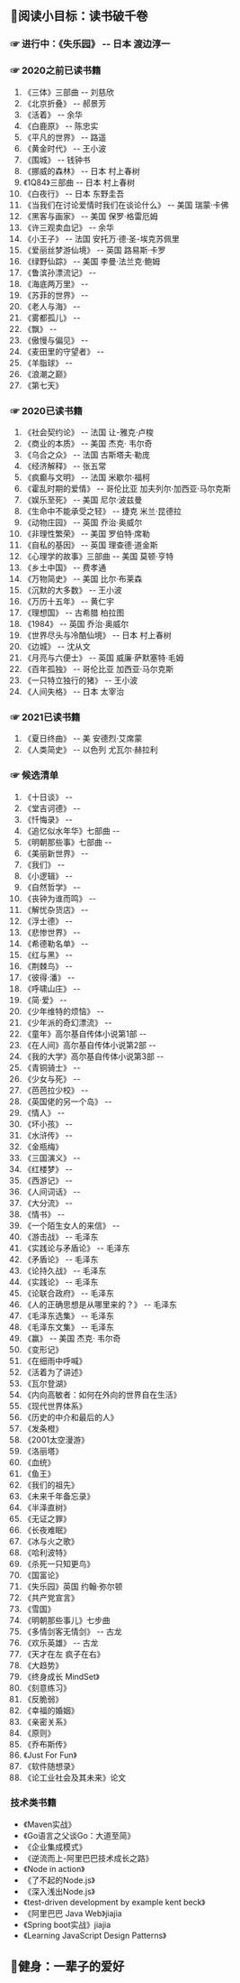 
## 🍖阅读小目标：读书破千卷

### ☞ 进行中：《失乐园》 -- 日本 渡边淳一

### ☞ 2020之前已读书籍

1. 《三体》三部曲 -- 刘慈欣
2. 《北京折叠》 -- 郝景芳
3. 《活着》 -- 余华
4. 《白鹿原》 -- 陈忠实
5. 《平凡的世界》 -- 路遥
6. 《黄金时代》 -- 王小波
7. 《围城》 -- 钱钟书
8. 《挪威的森林》 -- 日本 村上春树
9. 《1Q84》三部曲 -- 日本 村上春树
10. 《白夜行》 -- 日本 东野圭吾
11. 《当我们在讨论爱情时我们在谈论什么》 -- 美国 瑞蒙·卡佛
12. 《黑客与画家》 -- 美国 保罗·格雷厄姆
13. 《许三观卖血记》 -- 余华
14. 《小王子》 -- 法国 安托万·德·圣-埃克苏佩里
15. 《爱丽丝梦游仙境》 -- 英国 路易斯·卡罗
16. 《绿野仙踪》 -- 美国 李曼·法兰克·鲍姆
17. 《鲁滨孙漂流记》 -- 
18. 《海底两万里》 -- 
19. 《苏菲的世界》 -- 
20. 《老人与海》 -- 
21. 《雾都孤儿》 -- 
22. 《飘》 -- 
23. 《傲慢与偏见》 -- 
24. 《麦田里的守望者》 -- 
25. 《羊脂球》 -- 
26. 《浪潮之巅》
27. 《第七天》


### ☞ 2020已读书籍

1. 《社会契约论》 -- 法国 让-雅克·卢梭
2. 《商业的本质》 -- 美国 杰克· 韦尔奇
3. 《乌合之众》 -- 法国 古斯塔夫·勒庞
4. 《经济解释》 -- 张五常
5. 《疯癫与文明》 -- 法国 米歇尔·福柯
6. 《霍乱时期的爱情》 -- 哥伦比亚 加夫列尔·加西亚·马尔克斯
7. 《娱乐至死》 -- 美国 尼尔·波兹曼
8. 《生命中不能承受之轻》 -- 捷克 米兰·昆德拉
9. 《动物庄园》 -- 英国 乔治·奥威尔
10. 《非理性繁荣》 -- 美国 罗伯特·席勒
11. 《自私的基因》 -- 英国 理查德·道金斯
12. 《心理学的故事》三部曲 -- 美国 莫顿·亨特
13. 《乡土中国》 -- 费孝通
14. 《万物简史》 -- 美国 比尔·布莱森
15. 《沉默的大多数》 -- 王小波
16. 《万历十五年》 -- 黄仁宇
17. 《理想国》 -- 古希腊 柏拉图
18. 《1984》 -- 英国 乔治·奥威尔
19. 《世界尽头与冷酷仙境》 -- 日本 村上春树
20. 《边城》 -- 沈从文
21. 《月亮与六便士》 -- 英国 威廉·萨默塞特·毛姆
22. 《百年孤独》 -- 哥伦比亚 加西亚·马尔克斯
23. 《一只特立独行的猪》 -- 王小波
24. 《人间失格》 -- 日本 太宰治


### ☞ 2021已读书籍

1. 《夏日终曲》 -- 美 安德烈·艾席蒙
2. 《人类简史》 -- 以色列 尤瓦尔·赫拉利


### ☞ 候选清单

1. 《十日谈》 -- 
2. 《堂吉诃德》 -- 
3. 《忏悔录》 -- 
4. 《追忆似水年华》七部曲 -- 
5. 《明朝那些事》七部曲 -- 
6.  《美丽新世界》 -- 
7.  《我们》 -- 
8.  《小逻辑》 -- 
9.  《自然哲学》 -- 
10. 《丧钟为谁而鸣》 -- 
11. 《解忧杂货店》 -- 
12. 《浮士德》 -- 
13. 《悲惨世界》 -- 
14. 《希德勒名单》 -- 
15. 《红与黑》 -- 
16. 《荆棘鸟》 -- 
17. 《彼得·潘》 -- 
18. 《呼啸山庄》 -- 
19. 《简·爱》 -- 
20. 《少年维特的烦恼》 -- 
21. 《少年派的奇幻漂流》 -- 
22. 《童年》高尔基自传体小说第1部 -- 
23. 《在人间》高尔基自传体小说第2部 -- 
24. 《我的大学》高尔基自传体小说第3部 -- 
25. 《青铜骑士》 -- 
26. 《少女与死》 -- 
27. 《芭芭拉少校》 -- 
28. 《英国佬的另一个岛》 -- 
29. 《情人》 -- 
30. 《坏小孩》 -- 
31. 《水浒传》 -- 
32. 《金瓶梅》
33. 《三国演义》 -- 
34. 《红楼梦》 -- 
35. 《西游记》 -- 
36. 《人间词话》 -- 
37. 《大分流》 -- 
38. 《情书》 -- 
39. 《一个陌生女人的来信》 -- 
40. 《游击战》 -- 毛泽东
41. 《实践论与矛盾论》 -- 毛泽东
42. 《矛盾论》 -- 毛泽东
43. 《论持久战》 -- 毛泽东
44. 《实践论》 -- 毛泽东
45. 《论联合政府》 -- 毛泽东
46. 《人的正确思想是从哪里来的？》 -- 毛泽东
47. 《毛泽东选集》 -- 毛泽东
48. 《毛泽东文集》 -- 毛泽东
49. 《赢》 -- 美国 杰克· 韦尔奇
50. 《变形记》
51. 《在细雨中呼喊》
52. 《活着为了讲述》
53. 《瓦尔登湖》
54. 《内向高敏者：如何在外向的世界自在生活》
55. 《现代世界体系》
56. 《历史的中介和最后的人》
57. 《发条橙》
58. 《2001太空漫游》
59. 《洛丽塔》
60. 《血统》
61. 《鱼王》
62. 《我们的祖先》
63. 《未来千年备忘录》
64. 《半泽直树》
65. 《无证之罪》
66. 《长夜难眠》
67. 《冰与火之歌》
68. 《哈利波特》
69. 《杀死一只知更鸟》
70. 《国富论》
71. 《失乐园》英国 约翰·弥尔顿
72. 《共产党宣言》
73. 《雪国》
74. 《明朝那些事儿》七步曲
75. 《多情剑客无情剑》 -- 古龙
76. 《欢乐英雄》 -- 古龙
77. 《天才在左 疯子在右》
78. 《大趋势》
79. 《终身成长 MindSet》
80. 《刻意练习》
81. 《反脆弱》
82. 《幸福的婚姻》
83. 《亲密关系》
84. 《原则》
85. 《乔布斯传》
86. 《Just For Fun》
87. 《软件随想录》
88. 《论工业社会及其未来》论文


### 技术类书籍

- 《Maven实战》
- 《Go语言之父谈Go：大道至简》
- 《企业集成模式》
- 《逆流而上-阿里巴巴技术成长之路》
- 《Node in action》
- 《了不起的Node.js》
- 《深入浅出Node.js》
- 《test-driven development by example kent beck》
- 《阿里巴巴 Java Web》jiajia
- 《Spring boot实战》jiajia
- 《Learning JavaScript Design Patterns》


## 🍖健身：一辈子的爱好